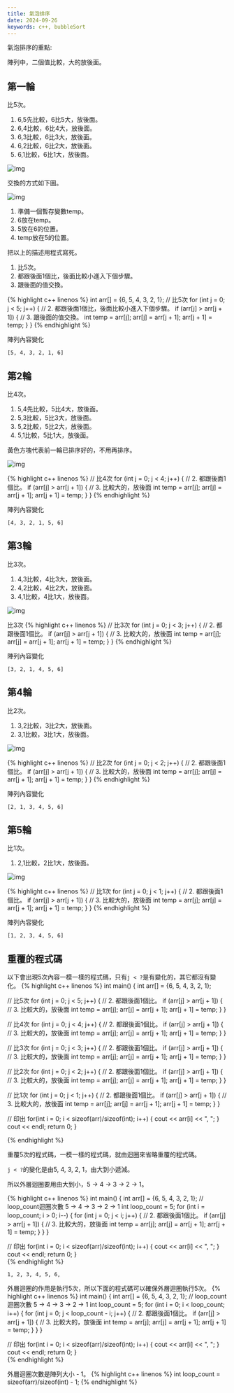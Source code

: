 ```yaml
---
title: 氣泡排序
date: 2024-09-26
keywords: c++, bubbleSort 
---
```

氣泡排序的重點:

陣列中，二個值比較，大的放後面。

## 第一輪
比5次。
1. 6,5先比較，6比5大，放後面。
2. 6,4比較，6比4大，放後面。
3. 6,3比較，6比3大，放後面。
4. 6,2比較，6比2大，放後面。
5. 6,1比較，6比1大，放後面。

![img]({{site.imgurl}}/dataStruct/bubbleSort1.jpg)  

交換的方式如下圖。

![img]({{site.imgurl}}/dataStruct/bubbleSort_temp.png) 

1. 準備一個暫存變數temp。
2. 6放在temp。
3. 5放在6的位置。
4. temp放在5的位置。

把以上的描述用程式寫死。
1. 比5次。
2. 都跟後面1個比，後面比較小進入下個步驟。
3. 跟後面的值交換。

{% highlight c++ linenos %}
  int arr[] = {6, 5, 4, 3, 2, 1};
  // 比5次
  for (int j = 0; j < 5; j++) {
    // 2. 都跟後面1個比，後面比較小進入下個步驟。
    if (arr[j] > arr[j + 1]) {
      // 3. 跟後面的值交換。
      int temp = arr[j];
      arr[j] = arr[j + 1];
      arr[j + 1] = temp;
    }
  }
{% endhighlight %}

陣列內容變化
```
[5, 4, 3, 2, 1, 6]
```

## 第2輪
比4次。
1. 5,4先比較，5比4大，放後面。
2. 5,3比較，5比3大，放後面。
3. 5,2比較，5比2大，放後面。
4. 5,1比較，5比1大，放後面。

黃色方塊代表前一輪已排序好的，不用再排序。

![img]({{site.imgurl}}/dataStruct/bubbleSort2.jpg) 

{% highlight c++ linenos %}
  // 比4次
  for (int j = 0; j < 4; j++) {
    // 2. 都跟後面1個比。
    if (arr[j] > arr[j + 1]) {
      // 3. 比較大的，放後面
      int temp = arr[j];
      arr[j] = arr[j + 1];
      arr[j + 1] = temp;
    }
  }
{% endhighlight %}

陣列內容變化
```
[4, 3, 2, 1, 5, 6]
```

## 第3輪
比3次。

1. 4,3比較，4比3大，放後面。
2. 4,2比較，4比2大，放後面。
3. 4,1比較，4比1大，放後面。

![img]({{site.imgurl}}/dataStruct/bubbleSort3.jpg) 

比3次
{% highlight c++ linenos %}
  // 比3次
  for (int j = 0; j < 3; j++) {
    // 2. 都跟後面1個比。
    if (arr[j] > arr[j + 1]) {
      // 3. 比較大的，放後面
      int temp = arr[j];
      arr[j] = arr[j + 1];
      arr[j + 1] = temp;
    }
  }
{% endhighlight %}

陣列內容變化
```
[3, 2, 1, 4, 5, 6]
```

## 第4輪
比2次。

1. 3,2比較，3比2大，放後面。
2. 3,1比較，3比1大，放後面。

![img]({{site.imgurl}}/dataStruct/bubbleSort4.jpg) 

{% highlight c++ linenos %}
  // 比2次
  for (int j = 0; j < 2; j++) {
    // 2. 都跟後面1個比。
    if (arr[j] > arr[j + 1]) {
      // 3. 比較大的，放後面
      int temp = arr[j];
      arr[j] = arr[j + 1];
      arr[j + 1] = temp;
    }
  }
{% endhighlight %}

陣列內容變化
```
[2, 1, 3, 4, 5, 6]
```

## 第5輪
比1次。

1. 2,1比較，2比1大，放後面。

![img]({{site.imgurl}}/dataStruct/bubbleSort5.jpg) 

{% highlight c++ linenos %}
  // 比1次
  for (int j = 0; j < 1; j++) {
    // 2. 都跟後面1個比。
    if (arr[j] > arr[j + 1]) {
      // 3. 比較大的，放後面
      int temp = arr[j];
      arr[j] = arr[j + 1];
      arr[j + 1] = temp;
    }
  }
{% endhighlight %}

陣列內容變化
```
[1, 2, 3, 4, 5, 6]
```

## 重覆的程式碼
以下會出現5次內容一模一樣的程式碼，只有`j < ?`是有變化的，其它都沒有變化。
{% highlight c++ linenos %}
int main() {
  int arr[] = {6, 5, 4, 3, 2, 1};

  // 比5次
  for (int j = 0; j < 5; j++) {
    // 2. 都跟後面1個比。
    if (arr[j] > arr[j + 1]) {
      // 3. 比較大的，放後面
      int temp = arr[j];
      arr[j] = arr[j + 1];
      arr[j + 1] = temp;
    }
  }

  // 比4次
  for (int j = 0; j < 4; j++) {
    // 2. 都跟後面1個比。
    if (arr[j] > arr[j + 1]) {
      // 3. 比較大的，放後面
      int temp = arr[j];
      arr[j] = arr[j + 1];
      arr[j + 1] = temp;
    }
  }

  // 比3次
  for (int j = 0; j < 3; j++) {
    // 2. 都跟後面1個比。
    if (arr[j] > arr[j + 1]) {
      // 3. 比較大的，放後面
      int temp = arr[j];
      arr[j] = arr[j + 1];
      arr[j + 1] = temp;
    }
  }

  // 比2次
  for (int j = 0; j < 2; j++) {
    // 2. 都跟後面1個比。
    if (arr[j] > arr[j + 1]) {
      // 3. 比較大的，放後面
      int temp = arr[j];
      arr[j] = arr[j + 1];
      arr[j + 1] = temp;
    }
  }

  // 比1次
  for (int j = 0; j < 1; j++) {
    // 2. 都跟後面1個比。
    if (arr[j] > arr[j + 1]) {
      // 3. 比較大的，放後面
      int temp = arr[j];
      arr[j] = arr[j + 1];
      arr[j + 1] = temp;
    }
  }

  // 印出
  for(int i = 0; i < sizeof(arr)/sizeof(int); i++) {
    cout << arr[i] << ", ";
  }
  cout << endl;
  return 0;
}

{% endhighlight %}

重覆5次的程式碼，一模一樣的程式碼，就由迴圈來省略重覆的程式碼。

`j < ?`的變化是由5, 4, 3, 2, 1，由大到小遞減。

所以外層迴圈要用由大到小，5 -> 4 -> 3 -> 2 -> 1。

{% highlight c++ linenos %}
int main() {
  int arr[] = {6, 5, 4, 3, 2, 1};
  // loop_count迴圈次數 5 -> 4 -> 3 -> 2 -> 1
  int loop_count = 5;
  for (int i = loop_count; i > 0; i--) {
    for (int j = 0; j < i; j++) {
      // 2. 都跟後面1個比。
      if (arr[j] > arr[j + 1]) {
        // 3. 比較大的，放後面
        int temp = arr[j];
        arr[j] = arr[j + 1];
        arr[j + 1] = temp;
      }
    }
  }

  // 印出
  for(int i = 0; i < sizeof(arr)/sizeof(int); i++) {
    cout << arr[i] << ", ";
  }
  cout << endl;
  return 0;
}  
{% endhighlight %}
```
1, 2, 3, 4, 5, 6, 
```

外層迴圈的作用是執行5次，所以下面的程式碼可以確保外層迴圈執行5次。
{% highlight c++ linenos %}
int main() {
  int arr[] = {6, 5, 4, 3, 2, 1};
  // loop_count迴圈次數 5 -> 4 -> 3 -> 2 -> 1
  int loop_count = 5;
  for (int i = 0; i < loop_count; i++) {
    for (int j = 0; j < loop_count - i; j++) {
      // 2. 都跟後面1個比。
      if (arr[j] > arr[j + 1]) {
        // 3. 比較大的，放後面
        int temp = arr[j];
        arr[j] = arr[j + 1];
        arr[j + 1] = temp;
      }
    }
  }

  // 印出
  for(int i = 0; i < sizeof(arr)/sizeof(int); i++) {
    cout << arr[i] << ", ";
  }
  cout << endl;
  return 0;
}  
{% endhighlight %}


外層迴圈次數是陣列大小 - 1。
{% highlight c++ linenos %}
int loop_count = sizeof(arr)/sizeof(int) - 1;
{% endhighlight %}
